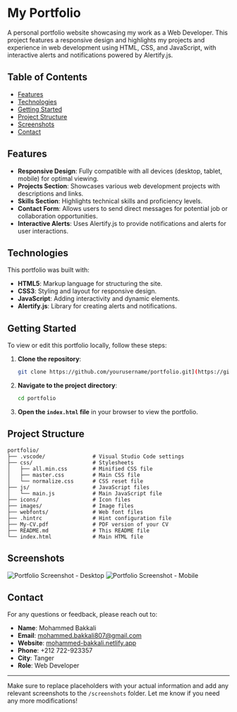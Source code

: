 # My Portfolio

A personal portfolio website showcasing my work as a Web Developer. This project features a responsive design and highlights my projects and experience in web development using HTML, CSS, and JavaScript, with interactive alerts and notifications powered by Alertify.js.

## Table of Contents
- [Features](#features)
- [Technologies](#technologies)
- [Getting Started](#getting-started)
- [Project Structure](#project-structure)
- [Screenshots](#screenshots)
- [Contact](#contact)

## Features
- **Responsive Design**: Fully compatible with all devices (desktop, tablet, mobile) for optimal viewing.
- **Projects Section**: Showcases various web development projects with descriptions and links.
- **Skills Section**: Highlights technical skills and proficiency levels.
- **Contact Form**: Allows users to send direct messages for potential job or collaboration opportunities.
- **Interactive Alerts**: Uses Alertify.js to provide notifications and alerts for user interactions.

## Technologies
This portfolio was built with:
- **HTML5**: Markup language for structuring the site.
- **CSS3**: Styling and layout for responsive design.
- **JavaScript**: Adding interactivity and dynamic elements.
- **Alertify.js**: Library for creating alerts and notifications.

## Getting Started
To view or edit this portfolio locally, follow these steps:

1. **Clone the repository**:
   ```bash
   git clone https://github.com/yourusername/portfolio.git](https://github.com/mohammed-bakkali/my-Portflio.git
   ```

2. **Navigate to the project directory**:
   ```bash
   cd portfolio
   ```

3. **Open the `index.html` file** in your browser to view the portfolio.

## Project Structure
```
portfolio/
├── .vscode/               # Visual Studio Code settings
├── css/                   # Stylesheets
│   ├── all.min.css        # Minified CSS file
│   ├── master.css         # Main CSS file
│   └── normalize.css      # CSS reset file
├── js/                    # JavaScript files
│   └── main.js            # Main JavaScript file
├── icons/                 # Icon files
├── images/                # Image files
├── webfonts/              # Web font files
├── .hintrc                # Hint configuration file
├── My-CV.pdf              # PDF version of your CV
├── README.md              # This README file
└── index.html             # Main HTML file

```

## Screenshots
![Portfolio Screenshot - Desktop](./screenshots/desktop.png)
![Portfolio Screenshot - Mobile](./screenshots/mobile.png)

## Contact

For any questions or feedback, please reach out to:

- **Name**: Mohammed Bakkali
- **Email**: [mohammed.bakkali807@gmail.com](mailto:mohammed.bakkali807@gmail.com)
- **Website**: [mohammed-bakkali.netlify.app](https://mohammed-bakkali.netlify.app/)
- **Phone**: +212 722-923357
- **City**: Tanger
- **Role**: Web Developer

---

Make sure to replace placeholders with your actual information and add any relevant screenshots to the `/screenshots` folder. Let me know if you need any more modifications!
